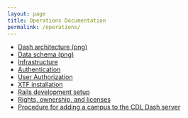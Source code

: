 ```yaml
---
layout: page
title: Operations Documentation
permalink: /operations/
---
```


* [Dash architecture (png)](Dash-architecture-overview)
* [Data schema (png)](https://github.com/CDLUC3/dash/wiki/Operations:-Data-schema-(png))
* [Infrastructure](https://github.com/CDLUC3/dash/wiki/Operations:-Infrastructure)
* [Authentication](https://github.com/CDLUC3/dash/wiki/Operations:-Authentication)
* [User Authorization](https://github.com/CDLUC3/dash/wiki/User-Authorization-for-Dash)
* [XTF installation](https://github.com/CDLUC3/dash/wiki/Operations:-XTF-Installation)
* [Rails development setup](https://github.com/CDLUC3/dash/wiki/Operations:-Rails-(dash-ingest)-development-setup)
* [Rights, ownership, and licenses](https://github.com/CDLUC3/dash/wiki/Operations:-Rights,-Ownership,-Licenses)
* [Procedure for adding a campus to the CDL Dash server](https://github.com/CDLUC3/dash/wiki/Procedure-to-add-a-campus-to-the-CDL-Dash-server)